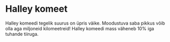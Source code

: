 # Halley komeet

Halley komeedi tegelik suurus on üpris väike. Moodustuva saba pikkus võib olla
aga miljoneid kilomeetreid! Halley komeedi mass väheneb 10% iga tuhande tiiruga.

